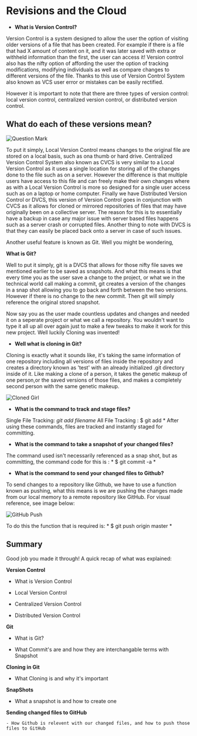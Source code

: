 # Revisions and the Cloud

- **What is Version Control?**

Version Control is a system designed to allow the user the option of visiting older versions of a file that has been created. For example if there is a file that had X amount of content on it, and it was later saved with extra or withheld information than the first, the user can access it! Version control also has the nifty option of affording the user the option of tracking modifications, modifying individuals as well as compare changes to different versions of the file. Thanks to this use of Version Control System also known as VCS user error or mistakes can be easily rectified.

However it is important to note that there are three types of version control: local version control, centralized version control, or distributed version control.

## What do each of these versions mean? 

![Question Mark](https://th.bing.com/th/id/OIP.QrJe6eTJ6wfMV10uhc0ybAAAAA?pid=ImgDet&rs=1)

To put it simply, Local Version Control means changes to the original file are stored on a local basis, such as ona  thumb or hard drive. Centralized Version Control System also known as CVCS is very similar to a Local Version Control as it uses a single location for storing all of the changes done to the file such as on a server. However the difference is that multiple users have access to this file and can freely make their own changes where as with a Local Version Control is more so designed for a single user access such as on a laptop or home computer. Finally we have Distributed Version Control or DVCS, this version of Version Control goes in conjunction with CVCS as it allows for cloned or mirrored repositories of files that may have originally been on a collective server. The reason for this is to essentially have a backup in case any major issue with server based files happens such as a server crash or corrupted files. Another thing to note with DVCS is that they can easily be placed back onto a server in case of such issues.

Another useful feature is known as Git. Well you might be wondering, 

**What is Git?** 

Well to put it simply, git is a DVCS that allows for those nifty file saves we mentioned earlier to be saved as snapshots. And what this means is that every time you as the user save a change to the project, or what we in the technical world call making a commit, git creates a version of the changes in a snap shot allowing you to go back and forth between the two versions. However if there is no change to the new commit. Then git will simply reference the original stored snapshot.

Now say you as the user made countless updates and changes and needed it on a seperate project or what we call a repository. You wouldn't want to type it all up all over again just to make a few tweaks to make it work for this new project. Well luckily Cloning was invented!

- **Well what is cloning in Git?**

Cloning is exactly what it sounds like, it's taking the same information of one repository including all versions of files inside the repository and creates a directory known as 'test' with an already initialized .git directory inside of it. Like making a clone of a person, it takes the genetic makeup of one person,or the saved versions of those files, and makes a completely second person with the same genetic makeup.

![Cloned Girl](https://th.bing.com/th/id/R.a463954fe7508a3ecef589a90789d634?rik=KfRHxx4LWHIRbw&riu=http%3a%2f%2fclipart-library.com%2fnewhp%2fclone-trooper-cloning-clip-art-others.jpg&ehk=%2fHtY95AZsT%2b1VzVvg%2fWj1FkCDBDlsJC39uAh%2fg%2bdbbo%3d&risl=&pid=ImgRaw&r=0)


- **What is the command to track and stage files?**

Single File Tracking: *git add filename*
All File Tracking : $ git add *
After using these commands, files are tracked and instantly staged for committing.

- **What is the command to take a snapshot of your changed files?**

The command used isn't necessarily referenced as a snap shot, but as committing, the command code for this is : * $ git commit -a *

- **What is the command to send your changed files to Github?**

To send changes to a repository like Github, we have to use a function known as pushing, what this means is we are pushing the changes made from our local memory to a remote repository like GitHub. For visual reference, see image below: 

![GitHub Push](https://th.bing.com/th/id/OIP.6YQRVdya2iEgnhYIA43gDQAAAA?pid=ImgDet&rs=1)


To do this the function that is required is: * $ git push origin master *

## Summary

Good job you made it through! A quick recap of what was explained:

**Version Control**

 - What is Version Control
 
 - Local Version Control
 
 - Centralized Version Control
 
 - Distributed Version Control

**Git**

  - What is Git?
  
  - What Commit's are and how they are interchangable terms with Snapshot
 
**Cloning in Git**

  - What Cloning is and why it's important

**SnapShots**

  - What a snapshot is and how to create one

  **Sending changed files to GitHub**
  
    - How Github is relevent with our changed files, and how to push those files to GitHub
